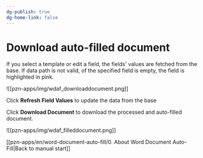 ```yaml
---
dg-publish: true
dg-home-link: false
---
```

# Download auto-filled document
If you select a template or edit a field, the fields' values are fetched from the base. If data path is not valid, of the specified field is empty, the field is highlighted in pink.

![[pzn-apps/img/wdaf_downloaddocument.png]]

Click **Refresh Field Values** to update the data from the base

Click **Download Document** to download the processed and auto-filled document.

![[pzn-apps/img/wdaf_filleddocument.png]]

[[pzn-apps/en/word-document-auto-fill/0. About Word Document Auto-Fill|Back to manual start]]

